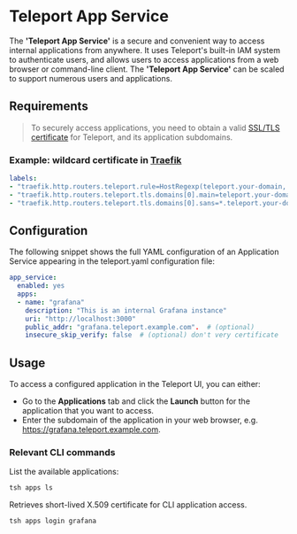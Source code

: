 # Teleport App Service

The **'Teleport App Service'** is a secure and convenient way to access internal applications from anywhere. It uses Teleport's built-in IAM system to authenticate users, and allows users to access applications from a web browser or command-line client. The **'Teleport App Service'** can be scaled to support numerous users and applications.

## Requirements

> To securely access applications, you need to obtain a valid [SSL/TLS certificate](../../misc/ssl-certs.md) for Teleport, and its application subdomains.

### Example: wildcard certificate in [Traefik](../traefik/traefik.md)

```yaml
labels:
- "traefik.http.routers.teleport.rule=HostRegexp(teleport.your-domain, {subhost:[a-z]+}.teleport.your-domain)"
- "traefik.http.routers.teleport.tls.domains[0].main=teleport.your-domain"
- "traefik.http.routers.teleport.tls.domains[0].sans=*.teleport.your-domain"
```

## Configuration

The following snippet shows the full YAML configuration of an Application Service appearing in the teleport.yaml configuration file:

```yaml
app_service:
  enabled: yes
  apps:
  - name: "grafana"
    description: "This is an internal Grafana instance"
    uri: "http://localhost:3000"
    public_addr: "grafana.teleport.example.com".  # (optional)
    insecure_skip_verify: false  # (optional) don't very certificate
```

## Usage

To access a configured application in the Teleport UI, you can either:

- Go to the **Applications** tab and click the **Launch** button for the application that you want to access.
- Enter the subdomain of the application in your web browser, e.g. https://grafana.teleport.example.com.

### Relevant CLI commands

List the available applications:

```sh
tsh apps ls
```

Retrieves short-lived X.509 certificate for CLI application access.

```sh
tsh apps login grafana
```
